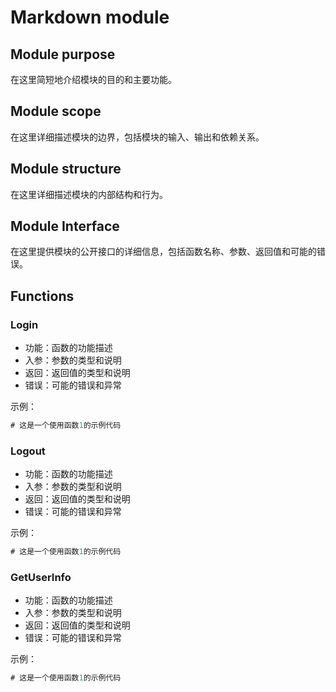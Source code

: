# Markdown module

## Module purpose

在这里简短地介绍模块的目的和主要功能。

## Module scope

在这里详细描述模块的边界，包括模块的输入、输出和依赖关系。

## Module structure

在这里详细描述模块的内部结构和行为。

## Module Interface

在这里提供模块的公开接口的详细信息，包括函数名称、参数、返回值和可能的错误。

## Functions

### Login

- 功能：函数的功能描述
- 入参：参数的类型和说明
- 返回：返回值的类型和说明
- 错误：可能的错误和异常

示例：

```go
# 这是一个使用函数1的示例代码
```

### Logout

- 功能：函数的功能描述
- 入参：参数的类型和说明
- 返回：返回值的类型和说明
- 错误：可能的错误和异常

示例：

```go
# 这是一个使用函数1的示例代码
```

### GetUserInfo

- 功能：函数的功能描述
- 入参：参数的类型和说明
- 返回：返回值的类型和说明
- 错误：可能的错误和异常

示例：

```go
# 这是一个使用函数1的示例代码
```